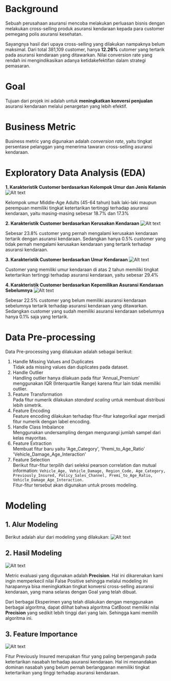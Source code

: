 # Background
Sebuah perusahaan asuransi mencoba melakukan perluasan bisnis dengan melakukan cross-selling produk asuransi kendaraan kepada para customer pemegang polis asuransi kesehatan.

Sayangnya hasil dari upaya cross-selling yang dilakukan nampaknya belum maksimal. Dari total 381,109 customer, hanya **12.26%** cutomer yang tertarik pada asuransi kendaraan yang ditawarkan. Nilai conversion rate yang rendah ini mengindikasikan adanya ketidakefektifan dalam strategi pemasaran.

# Goal
Tujuan dari projek ini adalah untuk **meningkatkan konversi penjualan** asuransi kendaraan melalui penargetan yang lebih efektif.

# Business Metric
Business metric yang digunakan adalah *conversion rate*, yaitu tingkat persentase pelanggan yang menerima tawaran cross-selling asuransi kendaraan.

# Exploratory Data Analysis (EDA)
**1. Karakteristik Customer berdasarkan Kelompok Umur dan Jenis Kelamin**
![Alt text](image.png)

Kelompok umur Middle-Age Adults (45-64 tahun) baik laki-laki maupun perempuan memiliki tingkat ketertarikan tertinggi terhadap asuransi kendaraan, yaitu masing-masing sebesar 18.7% dan 17.3%

**2. Karakteristik Customer berdasarkan Kerusakan Kendaraan**
![Alt text](image-1.png)

Sebesar 23.8% customer yang pernah mengalami kerusakan kendaraan tertarik dengan asuransi kendaraan. Sedangkan hanya 0.5% customer yang tidak pernah mengalami kerusakan kendaraan yang tertarik terhadap asuransi kendaraan.

**3. Karakteristik Customer berdasarkan Umur Kendaraan**
![Alt text](image-2.png)

Customer yang memiliki umur kendaraan di atas 2 tahun memiliki tingkat ketertarikan tertinggi terhadap asuransi kendaraan, yaitu sebesar 29.4%

**4. Karakteristik Customer berdasarkan Kepemilikan Asuransi Kendaraan Sebelumnya**
![Alt text](image-4.png)


Sebesar 22.5% customer yang belum memiliki asuransi kendaraan sebelumnya tertarik terhadap asuransi kendaraan yang ditawarkan. Sedangkan customer yang sudah memiliki asuransi kendaraan sebelumnya hanya 0.1% saja yang tertarik.

# Data Pre-processing
Data Pre-processing yang dilakukan adalah sebagai berikut:

1. Handle Missing Values and Duplicates</br>
Tidak ada missing values dan duplicates pada dataset.
2. Handle Outlier </br>
Handling outlier hanya dilakuan pada fitur ‘Annual_Premium’ menggunakan IQR (Interquartile Range) karena fitur lain tidak memiliki outlier.
3. Feature Transformation </br>
Pada fitur numerik dilakukan _standard scaling_ untuk membuat distribusi lebih simetrik.
4. Feature Encoding </br>
 Feature encoding dilakukan terhadap fitur-fitur kategorikal agar menjadi fitur numerik dengan label encoding. 
5. Handle Class Imbalance </br>
Menggunakan undersampling dengan mengurangi jumlah sampel dari kelas mayoritas.
6. Feature Extraction </br>
Membuat fitur baru yaitu 'Age_Category', 'Premi_to_Age_Ratio' 'Vehicle_Damage_Age_Interaction'
7. Feature Selection </br>
Berikut fitur-fitur terpilih dari seleksi pearson correlation dan mutual information: `Vehicle_Age, Vehicle_Damage, Region_Code, Age_Category, Previously_Insured, Policy_Sales_Channel, Premi_to_Age_Ratio, Vehicle_Damage_Age_Interaction.`
</br>Fitur-fitur tersebut akan digunakan untuk proses modeling.

# Modeling
## 1. Alur Modeling
Berikut adalah alur dari modeling yang dilakukan:
![Alt text](image-5.png)

## 2. Hasil Modeling
![Alt text](image-6.png)

Metric evaluasi yang digunakan adalah **Precision**. Hal ini dikarenakan kami ingin memperkecil nilai False Positive sehingga melalui modeling ini harapannya bisa meningkatkan tingkat konversi cross-selling asuransi kendaraan, yang mana selaras dengan Goal yang telah dibuat.

Dari berbagai Eksperimen yang telah dilakukan dengan menggunakan berbagai algoritma, dapat dilihat bahwa algoritma CatBoost memiliki nilai **Precision** yang sedikit lebih tinggi dari yang lain. Sehingga kami memilih algoritma ini.

## 3. Feature Importance
![Alt text](image-8.png)

Fitur Previously Insured merupakan fitur yang paling berpengaruh pada ketertarikan nasabah terhadap asuransi kendaraan. Hal ini menandakan dominan nasabah yang belum pernah berlangganan memiliki tingkat ketertarikan yang tinggi terhadap asuransi kendaraan.

